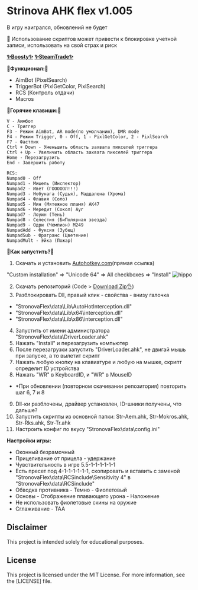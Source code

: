 # Strinova AHK flex v1.005

В игру наигрался, обновлений не будет

🙏 Использование скриптов может привести к блокировке учетной записи, использовать на свой страх и риск

[__✨Boosty✨__](https://boosty.to/kramar1337)
[__✨SteamTrade✨__](https://steamcommunity.com/tradeoffer/new/?partner=176456946&token=QbYR9jmE)

__🚀Функционал:🚀__

- AimBot (PixelSearch)
- TriggerBot (PixlGetColor, PixlSearch)
- RCS (Контроль отдачи)
- Macros

:musical_keyboard:__Горячие клавиши:__:musical_keyboard:
```
V - Аимбот
C - Триггер
F3 - Режим AimBot, AR mode(по умолчанию), DMR mode
F4 - Режим Trigger, 0 - Off, 1 - PixlGetColor, 2 - PixlSearch
F7 - Фастпик
Ctrl + Down - Уменьшить область захвата пикселей триггера
Ctrl + Up - Увеличить область захвата пикселей триггера
Home - Перезагрузить
End - Завершить работу

RCS:
Numpad0 - Off
Numpad1 - Мишель (Инспектор)
Numpad2 - Ивет (ГОООООЛ!!!)
Numpad3 - Нобунага (Судья), Маддалена (Хрома)
Numpad4 - Флавия (Соло)
Numpad5 - Мин (Мятежное пламя) АК47
Numpad6 - Мередит (Сокол) Ауг
Numpad7 - Лоуин (Тень)
Numpad8 - Селестия (БиПолярная звезда)
Numpad9 - Одри (Чемпион) M249
NumpadAdd - Фуксия (Зубец)
NumpadSub - Фрагранс (Цветение)
NumpadMult - Эйка (Пожар)
```

:memo:__Как запустить?__:memo:

1. Скачать и установить [Autohotkey.com](https://www.autohotkey.com/download/ahk-install.exe)(прямая ссылка)

"Custom installation" => "Unicode 64" => All checkboxes => "Install"
![hippo](https://media.giphy.com/media/LerrohpjasApOHH9G1/giphy.gif)

2. Скачать репозиторий (Code > [Download Zip👌](https://github.com/Kramar1337/Strinova-AHK-flex/archive/main.zip))
3. Разблокировать Dll, правый клик - свойства - внизу галочка
 - "StronovaFlex\data\Lib\AutoHotInterception.dll"
 - "StronovaFlex\data\Lib\x64\interception.dll"
 - "StronovaFlex\data\Lib\x86\interception.dll"
4. Запустить от имени администратора "StronovaFlex\data\DriverLoader.ahk"
5. Нажать "Install" и перезагрузить компьютер
6. После перезагрузки запустить "DriverLoader.ahk", не двигай мышь при запуске, а то вылетит скрипт
7. Нажать любую кнопку на клавиатуре и любую на мышке, скрипт определит ID устройства
8. Нажать "WR" в KeyboardID, и "WR" в MouseID
 - *При обновлении (повторном скачивании репозитория) повторить шаг 6, 7 и 8
9. Dll-ки разблочены, драйвер установлен, ID-шники получены, что дальше?
10. Запустить скрипты из основной папки: Str-Aem.ahk, Str-Mokros.ahk, Str-Rks.ahk, Str-Tr.ahk
11. Настроить конфиг по вкусу "StronovaFlex\data\config.ini"

__Настройки игры:__
 - Оконный безрамочный
 - Прицеливание от прицела - удержание
 - Чувствительность в игре 5.5-1-1-1-1-1-1
 - Есть пресет под 4-1-1-1-1-1-1, скопировать и вставить с заменой "StronovaFlex\data\RCSinclude\Sensitivity 4" в "StronovaFlex\data\RCSinclude"
 - Обводка противника - Темно - Фиолетовый
 - Основы - Отображение плавающего урона - Наложение
 - Не использовать фиолетовые скины на оружие
 - Сглаживание - TAA

## Disclaimer 
This project is intended solely for educational purposes. 

## License

This project is licensed under the MIT License. For more information, see the [LICENSE] file.
